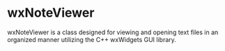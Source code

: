 # wxNoteViewer
wxNoteViewer is a class designed for viewing and opening text files in an organized manner utilizing the C++ wxWidgets GUI library.
